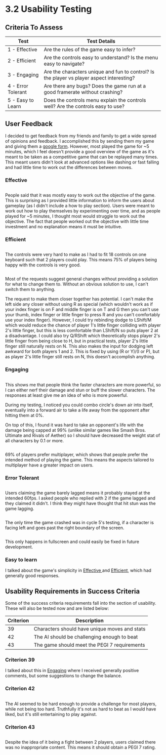 # 3.2 Usability Testing

## Criteria To Assess

| Test               | Test Details                                                                              |
| ------------------ | ----------------------------------------------------------------------------------------- |
| 1 - Effective      | Are the rules of the game easy to infer?                                                  |
| 2 - Efficient      | Are the controls easy to understand? Is the menu easy to navigate?                        |
| 3 - Engaging       | Are the characters unique and fun to control? Is the player vs player aspect interesting? |
| 4 - Error Tolerant | Are there any bugs? Does the game run at a good framerate without crashing?               |
| 5 - Easy to Learn  | Does the controls menu explain the controls well? Are the controls easy to use?           |

## User Feedback

I decided to get feedback from my friends and family to get a wide spread of opinions and feedback. I accomplished this by sending them my game and giving them a [google form](https://docs.google.com/forms/d/1jMLAYh6TSQSLULqdCOt8r67Vs1lns-aoPoWndydsiGI/edit). However, most played the game for \~5 minutes, which I feel doesn't provide a good overview of the game as it's meant to be taken as a competitive game that can be replayed many times. This meant users didn't look at advanced options like dashing or fast falling and had little time to work out the differences between moves.

### Effective

<figure><img src="../.gitbook/assets/image (37).png" alt=""><figcaption></figcaption></figure>

People said that it was mostly easy to work out the objective of the game. This is surprising as I provided little information to inform the users about gameplay (as I didn't include a how to play section). Users were meant to work out how to play themselves by experimenting over time, and as people played for \~5 minutes, I thought most would struggle to work out the objective. The fact that people worked out the objective with little time investment and no explanation means it must be intuitive.

### Efficient

<figure><img src="../.gitbook/assets/image (38).png" alt=""><figcaption></figcaption></figure>

The controls were very hard to make as I had to fit 18 controls on one keyboard such that 2 players could play. This means 75% of players being happy with the controls is very good.&#x20;

<figure><img src="../.gitbook/assets/image (40).png" alt=""><figcaption></figcaption></figure>

Most of the requests suggest general changes without providing a solution for what to change them to. Without an obvious solution to use, I can't switch them to anything.&#x20;

The request to make them closer together has potential. I can't make the left side any closer without using R as special (which wouldn't work as if your index finger is on F and middle finger is on T and G then you can't use your thumb, index finger or little finger to press R and you can't comfortably use your index finger). However, I could try rebinding dodge to LShift/M which would reduce the chance of player 1's little finger colliding with player 2's little finger, but this is less comfortable than LShift/N so puts player 2 at a disadvantage. I could also try Q/RShift which theoretically stops player 2's little finger from being close to H, but in practical tests, player 2's little finger still naturally rests on N. This also makes the input for dodging left awkward for both players 1 and 2. This is fixed by using (R or Y)/(I or P), but as player 2's little finger still rests on N, this doesn't accomplish anything.

### Engaging

<figure><img src="../.gitbook/assets/image (42).png" alt=""><figcaption></figcaption></figure>

This shows me that people think the faster characters are more powerful, so I can either nerf their damage and stun or buff the slower characters. The responses at least give me an idea of who is more powerful.&#x20;

During my testing, I noticed you could combo circle's down air into itself, eventually into a forward air to take a life away from the opponent after hitting them at 0%.

On top of this, I found it was hard to take an opponent's life with the damage being capped at 99% (unlike similar games like Smash Bros. Ultimate and Rivals of Aether) so I should have decreased the weight stat of all characters by 0.1 or more.

<figure><img src="../.gitbook/assets/image.png" alt=""><figcaption></figcaption></figure>

69% of players prefer multiplayer, which shows that people prefer the intended method of playing the game. This means the aspects tailored to multiplayer have a greater impact on users.

### Error Tolerant

<figure><img src="../.gitbook/assets/image (13).png" alt=""><figcaption></figcaption></figure>

Users claiming the game barely lagged means it probably stayed at the intended 60fps. I asked people who replied with 2 if the game lagged and they claimed it didn't. I think they might have thought that hit stun was the game lagging.

<figure><img src="../.gitbook/assets/image (11).png" alt=""><figcaption></figcaption></figure>

The only time the game crashed was in cycle 5's testing, if a character is facing left and goes past the right boundary of the screen.

<figure><img src="../.gitbook/assets/image (43).png" alt=""><figcaption></figcaption></figure>

This only happens in fullscreen and could easily be fixed in future development.

### Easy to learn

I talked about the game's simplicity in [Effective ](3.2-usability-testing.md#effective)and [Efficient](3.2-usability-testing.md#efficient), which had generally good responses.

## Usability Requirements in Success Criteria

Some of the success criteria requirements fall into the section of usability. These will also be tested now and are listed below:

| Criterion | Description                                   |
| --------- | --------------------------------------------- |
| 39        | Characters should have unique moves and stats |
| 42        | The AI should be challenging enough to beat   |
| 43        | The game should meet the PEGI 7 requirements  |

### Criterion 39

I talked about this in [Engaging](3.2-usability-testing.md#engaging) where I received generally positive comments, but some suggestions to change the balance.

### Criterion 42

<figure><img src="../.gitbook/assets/image (9).png" alt=""><figcaption></figcaption></figure>

The AI seemed to be hard enough to provide a challenge for most players, while not being too hard. Truthfully it's not as hard to beat as I would have liked, but it's still entertaining to play against.

### Criterion 43

<figure><img src="../.gitbook/assets/image (46).png" alt=""><figcaption></figcaption></figure>

Despite the idea of it being a fight between 2 players, users claimed there was no inappropriate content. This means it should obtain a PEGI 7 rating.
